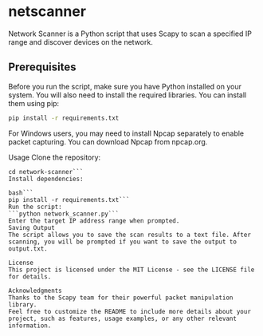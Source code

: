 # netscanner

Network Scanner is a Python script that uses Scapy to scan a specified IP range and discover devices on the network.

## Prerequisites

Before you run the script, make sure you have Python installed on your system. You will also need to install the required libraries. You can install them using pip:

```bash
pip install -r requirements.txt
```
For Windows users, you may need to install Npcap separately to enable packet capturing. You can download Npcap from npcap.org.

Usage
Clone the repository:


```git clone https://github.com/yourusername/network-scanner.git
cd network-scanner```
Install dependencies:

bash```
pip install -r requirements.txt```
Run the script:
```python network_scanner.py```
Enter the target IP address range when prompted.
Saving Output
The script allows you to save the scan results to a text file. After scanning, you will be prompted if you want to save the output to output.txt.

License
This project is licensed under the MIT License - see the LICENSE file for details.

Acknowledgments
Thanks to the Scapy team for their powerful packet manipulation library.
Feel free to customize the README to include more details about your project, such as features, usage examples, or any other relevant information.
